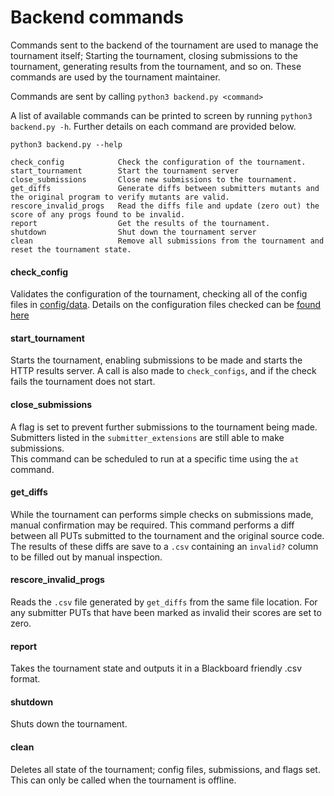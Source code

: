 # Backend commands
Commands sent to the backend of the tournament are used to manage the tournament itself; Starting the tournament, closing submissions to the tournament, generating results from the tournament, and so on. These commands are used by the tournament maintainer.

Commands are sent by calling `python3 backend.py <command>`

A list of available commands can be printed to screen by running `python3 backend.py -h`. Further details on each command are provided below.

	python3 backend.py --help
	
    check_config            Check the configuration of the tournament.
    start_tournament        Start the tournament server
    close_submissions       Close new submissions to the tournament.
    get_diffs               Generate diffs between submitters mutants and the original program to verify mutants are valid.
    rescore_invalid_progs   Read the diffs file and update (zero out) the score of any progs found to be invalid.
    report                  Get the results of the tournament.
    shutdown                Shut down the tournament server
    clean                   Remove all submissions from the tournament and reset the tournament state.
    

#### check\_config  
Validates the configuration of the tournament, checking all of the config files in [config/data](../config/data). Details on the configuration files checked can be [found here](../config/README.md)

#### start\_tournament  
Starts the tournament, enabling submissions to be made and starts the HTTP results server. A call is also made to `check_configs`, and if the check fails the tournament does not start.

#### close\_submissions  
A flag is set to prevent further submissions to the tournament being made. Submitters listed in the `submitter_extensions` are still able to make submissions.  
This command can be scheduled to run at a specific time using the `at` command.

#### get\_diffs  
While the tournament can performs simple checks on submissions made, manual confirmation may be required. This command performs a diff between all PUTs submitted to the tournament and the original source code. The results of these diffs are save to a `.csv` containing an `invalid?` column to be filled out by manual inspection.

#### rescore\_invalid\_progs  
Reads the `.csv` file generated by `get_diffs` from the same file location. For any submitter PUTs that have been marked as invalid their scores are set to zero.

#### report  
Takes the tournament state and outputs it in a Blackboard friendly .csv format.

#### shutdown  
Shuts down the tournament.

#### clean  
Deletes all state of the tournament; config files, submissions, and flags set. This can only be called when the tournament is offline.
